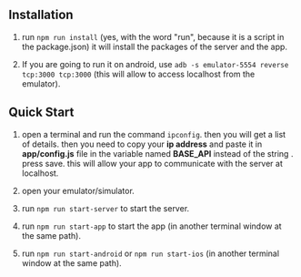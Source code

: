 ## Installation

1. run `npm run install` (yes, with the word "run", because it is a script in the package.json) it will install the packages of the server and the app.

2. If you are going to run it on android, use `adb -s emulator-5554 reverse tcp:3000 tcp:3000` (this will allow to access localhost from the emulator).



## Quick Start

1. open a terminal and run the command `ipconfig`. then you will get a list of details. then you need to copy your **ip address** and paste it in **app/config.js** file in the variable named **BASE_API** instead of the string **<YOUR IP ADDRESS>**. press save. this will allow your app to communicate with the server at localhost.

2. open your emulator/simulator.

3. run `npm run start-server` to start the server.

4. run `npm run start-app` to start the app (in another terminal window at the same path).

5. run `npm run start-android` or `npm run start-ios` (in another terminal window at the same path).